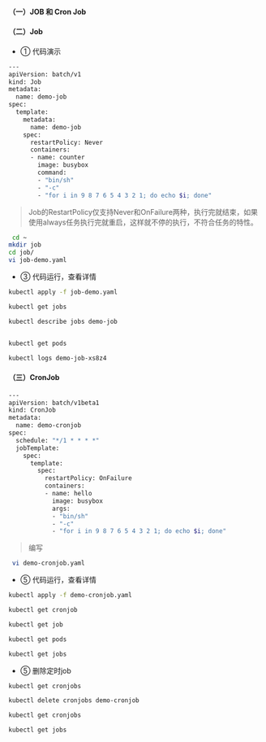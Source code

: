 

#### （一）JOB 和 Cron Job 


#### （二）Job


* ① 代码演示

``` bash
---
apiVersion: batch/v1
kind: Job
metadata:
  name: demo-job
spec:
  template:
    metadata:
      name: demo-job
    spec:
      restartPolicy: Never
      containers:
      - name: counter
        image: busybox
        command:
        - "bin/sh"
        - "-c"
        - "for i in 9 8 7 6 5 4 3 2 1; do echo $i; done"
```

> Job的RestartPolicy仅支持Never和OnFailure两种，执行完就结束，如果使用always任务执行完就重启，这样就不停的执行，不符合任务的特性。

``` bash
 cd ~
mkdir job
cd job/
vi job-demo.yaml
```

* ③ 代码运行，查看详情

``` bash
kubectl apply -f job-demo.yaml 

kubectl get jobs

kubectl describe jobs demo-job 
```


``` bash

kubectl get pods

kubectl logs demo-job-xs8z4

```



#### （三）CronJob
``` bash
---
apiVersion: batch/v1beta1
kind: CronJob
metadata:
  name: demo-cronjob
spec:
  schedule: "*/1 * * * *"
  jobTemplate:
    spec:
      template:
        spec:
          restartPolicy: OnFailure
          containers:
          - name: hello
            image: busybox
            args:
            - "bin/sh"
            - "-c"
            - "for i in 9 8 7 6 5 4 3 2 1; do echo $i; done"
```

> 编写

``` bash
 vi demo-cronjob.yaml
```



* ⑤ 代码运行，查看详情

``` bash
kubectl apply -f demo-cronjob.yaml 

kubectl get cronjob

kubectl get job

kubectl get pods

kubectl get jobs
```
* ⑤ 删除定时job


``` bash
kubectl get cronjobs

kubectl delete cronjobs demo-cronjob

kubectl get cronjobs 

kubectl get jobs
```